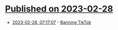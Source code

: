 # [Published on 2023-02-28](index.md)

* [2023-02-28, 07:17:07](https://lobste.rs/s/aoqhe3/banning_tiktok) - [Banning TikTok](https://www.schneier.com/blog/archives/2023/02/banning-tiktok.html)
